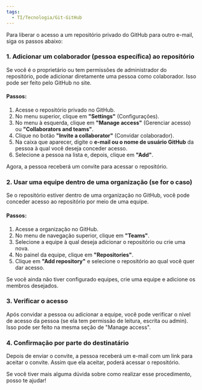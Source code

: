 ```yaml
---
tags:
  - TI/Tecnologia/Git-GitHub
---
```

Para liberar o acesso a um repositório privado do GitHub para outro e-mail, siga os passos abaixo:

### 1. **Adicionar um colaborador (pessoa específica) ao repositório**

Se você é o proprietário ou tem permissões de administrador do repositório, pode adicionar diretamente uma pessoa como colaborador. Isso pode ser feito pelo GitHub no site.

#### Passos:

1. Acesse o repositório privado no GitHub.
2. No menu superior, clique em **"Settings"** (Configurações).
3. No menu à esquerda, clique em **"Manage access"** (Gerenciar acesso) ou **"Collaborators and teams"**.
4. Clique no botão **"Invite a collaborator"** (Convidar colaborador).
5. Na caixa que aparecer, digite o **e-mail ou o nome de usuário GitHub** da pessoa à qual você deseja conceder acesso.
6. Selecione a pessoa na lista e, depois, clique em **"Add"**.

Agora, a pessoa receberá um convite para acessar o repositório.

### 2. **Usar uma equipe dentro de uma organização (se for o caso)**

Se o repositório estiver dentro de uma organização no GitHub, você pode conceder acesso ao repositório por meio de uma equipe.

#### Passos:

1. Acesse a organização no GitHub.
2. No menu de navegação superior, clique em **"Teams"**.
3. Selecione a equipe à qual deseja adicionar o repositório ou crie uma nova.
4. No painel da equipe, clique em **"Repositories"**.
5. Clique em **"Add repository"** e selecione o repositório ao qual você quer dar acesso.

Se você ainda não tiver configurado equipes, crie uma equipe e adicione os membros desejados.

### 3. **Verificar o acesso**

Após convidar a pessoa ou adicionar a equipe, você pode verificar o nível de acesso da pessoa (se ela tem permissão de leitura, escrita ou admin). Isso pode ser feito na mesma seção de "Manage access".

### 4. **Confirmação por parte do destinatário**

Depois de enviar o convite, a pessoa receberá um e-mail com um link para aceitar o convite. Assim que ela aceitar, poderá acessar o repositório.

Se você tiver mais alguma dúvida sobre como realizar esse procedimento, posso te ajudar!